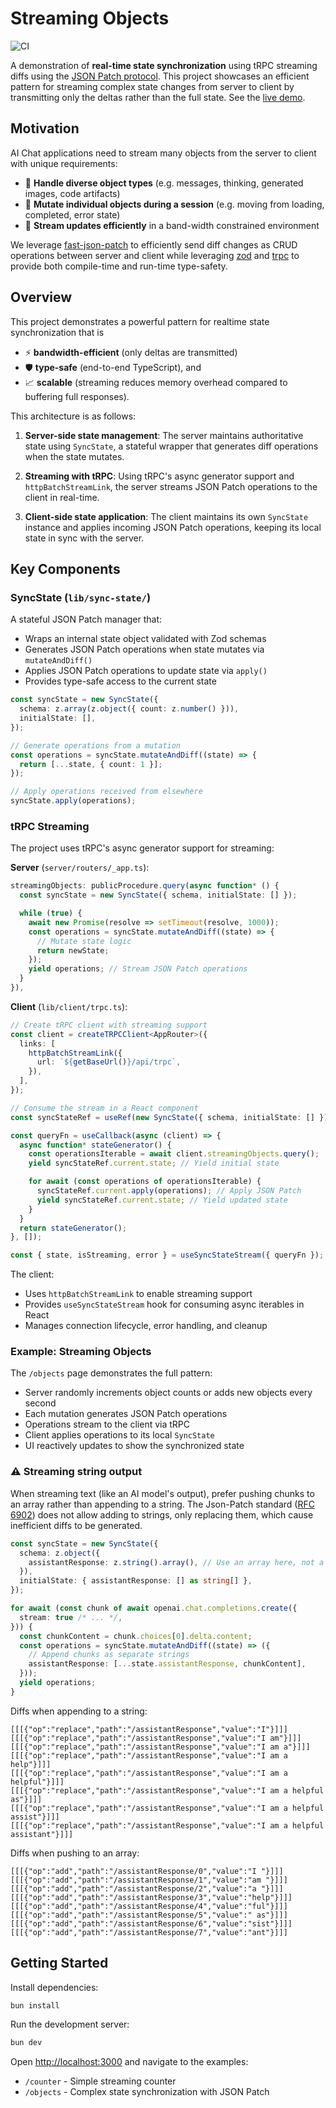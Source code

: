 # Streaming Objects

![CI](https://github.com/tianhuil/streaming-objects/actions/workflows/ci.yaml/badge.svg)

A demonstration of **real-time state synchronization** using tRPC streaming
diffs using the [JSON Patch protocol](https://jsonpatch.com/). This project
showcases an efficient pattern for streaming complex state changes from server
to client by transmitting only the deltas rather than the full state. See the
[live demo](https://streaming-objects.vercel.app/).

## Motivation

AI Chat applications need to stream many objects from the server to client with
unique requirements:

- 🎨 **Handle diverse object types** (e.g. messages, thinking, generated images,
  code artifacts)
- 🔄 **Mutate individual objects during a session** (e.g. moving from loading,
  completed, error state)
- 📡 **Stream updates efficiently** in a band-width constrained environment

We leverage [fast-json-patch](https://www.npmjs.com/package/fast-json-patch) to
efficiently send diff changes as CRUD operations between server and client while
leveraging [zod](https://zod.dev/) and [trpc](https://trpc.io/) to provide both
compile-time and run-time type-safety.

## Overview

This project demonstrates a powerful pattern for realtime state synchronization
that is

- ⚡ **bandwidth-efficient** (only deltas are transmitted)
- 🛡️ **type-safe** (end-to-end TypeScript), and
- 📈 **scalable** (streaming reduces memory overhead compared to buffering full
  responses).

This architecture is as follows:

1. **Server-side state management**: The server maintains authoritative state
   using `SyncState`, a stateful wrapper that generates diff operations when the
   state mutates.

2. **Streaming with tRPC**: Using tRPC's async generator support and
   `httpBatchStreamLink`, the server streams JSON Patch operations to the client
   in real-time.

3. **Client-side state application**: The client maintains its own `SyncState`
   instance and applies incoming JSON Patch operations, keeping its local state
   in sync with the server.

## Key Components

### SyncState (`lib/sync-state/`)

A stateful JSON Patch manager that:

- Wraps an internal state object validated with Zod schemas
- Generates JSON Patch operations when state mutates via `mutateAndDiff()`
- Applies JSON Patch operations to update state via `apply()`
- Provides type-safe access to the current state

```typescript
const syncState = new SyncState({
  schema: z.array(z.object({ count: z.number() })),
  initialState: [],
});

// Generate operations from a mutation
const operations = syncState.mutateAndDiff((state) => {
  return [...state, { count: 1 }];
});

// Apply operations received from elsewhere
syncState.apply(operations);
```

### tRPC Streaming

The project uses tRPC's async generator support for streaming:

**Server** (`server/routers/_app.ts`):

```typescript
streamingObjects: publicProcedure.query(async function* () {
  const syncState = new SyncState({ schema, initialState: [] });

  while (true) {
    await new Promise(resolve => setTimeout(resolve, 1000));
    const operations = syncState.mutateAndDiff((state) => {
      // Mutate state logic
      return newState;
    });
    yield operations; // Stream JSON Patch operations
  }
}),
```

**Client** (`lib/client/trpc.ts`):

```typescript
// Create tRPC client with streaming support
const client = createTRPCClient<AppRouter>({
  links: [
    httpBatchStreamLink({
      url: `${getBaseUrl()}/api/trpc`,
    }),
  ],
});

// Consume the stream in a React component
const syncStateRef = useRef(new SyncState({ schema, initialState: [] }));

const queryFn = useCallback(async (client) => {
  async function* stateGenerator() {
    const operationsIterable = await client.streamingObjects.query();
    yield syncStateRef.current.state; // Yield initial state

    for await (const operations of operationsIterable) {
      syncStateRef.current.apply(operations); // Apply JSON Patch
      yield syncStateRef.current.state; // Yield updated state
    }
  }
  return stateGenerator();
}, []);

const { state, isStreaming, error } = useSyncStateStream({ queryFn });
```

The client:

- Uses `httpBatchStreamLink` to enable streaming support
- Provides `useSyncStateStream` hook for consuming async iterables in React
- Manages connection lifecycle, error handling, and cleanup

### Example: Streaming Objects

The `/objects` page demonstrates the full pattern:

- Server randomly increments object counts or adds new objects every second
- Each mutation generates JSON Patch operations
- Operations stream to the client via tRPC
- Client applies operations to its local `SyncState`
- UI reactively updates to show the synchronized state

### ⚠️ Streaming string output

When streaming text (like an AI model's output), prefer pushing chunks to an
array rather than appending to a string. The Json-Patch standard
([RFC 6902](https://datatracker.ietf.org/doc/html/rfc6902#section-4.1)) does not
allow adding to strings, only replacing them, which cause inefficient diffs to
be generated.

```typescript
const syncState = new SyncState({
  schema: z.object({
    assistantResponse: z.string().array(), // Use an array here, not a string
  }),
  initialState: { assistantResponse: [] as string[] },
});

for await (const chunk of await openai.chat.completions.create({
  stream: true /* ... */,
})) {
  const chunkContent = chunk.choices[0].delta.content;
  const operations = syncState.mutateAndDiff((state) => ({
    // Append chunks as separate strings
    assistantResponse: [...state.assistantResponse, chunkContent],
  }));
  yield operations;
}
```

Diffs when appending to a string:

```jsonl
[[[{"op":"replace","path":"/assistantResponse","value":"I"}]]]
[[[{"op":"replace","path":"/assistantResponse","value":"I am"}]]]
[[[{"op":"replace","path":"/assistantResponse","value":"I am a"}]]]
[[[{"op":"replace","path":"/assistantResponse","value":"I am a help"}]]]
[[[{"op":"replace","path":"/assistantResponse","value":"I am a helpful"}]]]
[[[{"op":"replace","path":"/assistantResponse","value":"I am a helpful as"}]]]
[[[{"op":"replace","path":"/assistantResponse","value":"I am a helpful assist"}]]]
[[[{"op":"replace","path":"/assistantResponse","value":"I am a helpful assistant"}]]]
```

Diffs when pushing to an array:

```jsonl
[[[{"op":"add","path":"/assistantResponse/0","value":"I "}]]]
[[[{"op":"add","path":"/assistantResponse/1","value":"am "}]]]
[[[{"op":"add","path":"/assistantResponse/2","value":"a "}]]]
[[[{"op":"add","path":"/assistantResponse/3","value":"help"}]]]
[[[{"op":"add","path":"/assistantResponse/4","value":"ful"}]]]
[[[{"op":"add","path":"/assistantResponse/5","value":" as"}]]]
[[[{"op":"add","path":"/assistantResponse/6","value":"sist"}]]]
[[[{"op":"add","path":"/assistantResponse/7","value":"ant"}]]]
```

## Getting Started

Install dependencies:

```bash
bun install
```

Run the development server:

```bash
bun dev
```

Open [http://localhost:3000](http://localhost:3000) and navigate to the
examples:

- `/counter` - Simple streaming counter
- `/objects` - Complex state synchronization with JSON Patch
